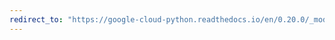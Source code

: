 ```yaml
---
redirect_to: "https://google-cloud-python.readthedocs.io/en/0.20.0/_modules/google/cloud/monitoring/connection.html"
---
```

